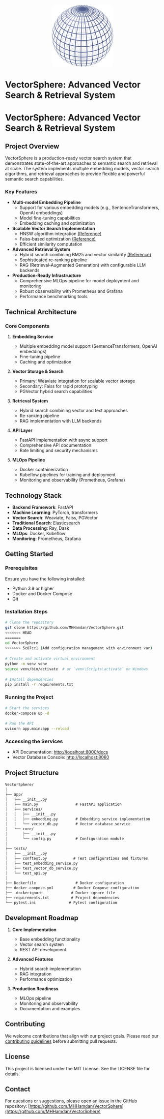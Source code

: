 <div align="center">
  <img src="assets/images/vectorsphere-logo.png" alt="VectorSphere Logo" width="200"/>
</div>

# VectorSphere: Advanced Vector Search & Retrieval System

# VectorSphere: Advanced Vector Search & Retrieval System

## Project Overview

VectorSphere is a production-ready vector search system that demonstrates state-of-the-art approaches to semantic search and retrieval at scale. The system implements multiple embedding models, vector search algorithms, and retrieval approaches to provide flexible and powerful semantic search capabilities.

### Key Features

- **Multi-model Embedding Pipeline**
  - Support for various embedding models (e.g., SentenceTransformers, OpenAI embeddings)
  - Model fine-tuning capabilities
  - Embedding caching and optimization
- **Scalable Vector Search Implementation**
  - HNSW algorithm integration [(Reference)](https://www.pinecone.io/learn/series/faiss/hnsw/)
  - Faiss-based optimization [(Reference)](https://www.pinecone.io/learn/series/faiss/)
  - Efficient similarity computation
- **Advanced Retrieval System**
  - Hybrid search combining BM25 and vector similarity [(Reference)](https://weaviate.io/blog/hybrid-search-explained)
  - Sophisticated re-ranking pipeline
  - RAG (Retrieval-Augmented Generation) with configurable LLM backends
- **Production-Ready Infrastructure**
  - Comprehensive MLOps pipeline for model deployment and monitoring
  - Robust observability with Prometheus and Grafana
  - Performance benchmarking tools

## Technical Architecture

### Core Components

1. **Embedding Service**

   - Multiple embedding model support (SentenceTransformers, OpenAI embeddings)
   - Fine-tuning pipeline
   - Caching and optimization

2. **Vector Storage & Search**

   - Primary: Weaviate integration for scalable vector storage
   - Secondary: Faiss for rapid prototyping
   - PGVector hybrid search capabilities

3. **Retrieval System**

   - Hybrid search combining vector and text approaches
   - Re-ranking pipeline
   - RAG implementation with LLM backends

4. **API Layer**

   - FastAPI implementation with async support
   - Comprehensive API documentation
   - Rate limiting and security mechanisms

5. **MLOps Pipeline**
   - Docker containerization
   - Kubeflow pipelines for training and deployment
   - Monitoring and observability (Prometheus, Grafana)

## Technology Stack

- **Backend Framework**: FastAPI
- **Machine Learning**: PyTorch, transformers
- **Vector Search**: Weaviate, Faiss, PGVector
- **Traditional Search**: Elasticsearch
- **Data Processing**: Ray, Dask
- **MLOps**: Docker, Kubeflow
- **Monitoring**: Prometheus, Grafana

## Getting Started

### Prerequisites

Ensure you have the following installed:

- Python 3.9 or higher
- Docker and Docker Compose
- Git

### Installation Steps

```bash
# Clone the repository
git clone https://github.com/MHHamdan/VectorSphere.git
<<<<<<< HEAD
=======
cd VectorSphere
>>>>>>> 5c87cc1 (Add configuration management with environment var)

# Create and activate virtual environment
python -m venv venv
source venv/bin/activate  # or `venv\Scripts\activate` on Windows

# Install dependencies
pip install -r requirements.txt
```

### Running the Project

```bash
# Start the services
docker-compose up -d

# Run the API
uvicorn app.main:app --reload
```

### Accessing the Services

- API Documentation: [http://localhost:8000/docs](http://localhost:8000/docs)
- Vector Database Console: [http://localhost:8080](http://localhost:8080)

## Project Structure

```
VectorSphere/
│
├── app/
│   ├── __init__.py
│   ├── main.py                 # FastAPI application
│   ├── services/
│   │   ├── __init__.py
│   │   ├── embedding.py        # Embedding service implementation
│   │   └── vector_db.py        # Vector database service
│   └── core/
│       ├── __init__.py
│       └── config.py           # Configuration module
│
├── tests/
│   ├── __init__.py
│   ├── conftest.py            # Test configurations and fixtures
│   ├── test_embedding_service.py
│   ├── test_vector_db_service.py
│   └── test_api.py
│
├── Dockerfile                  # Docker configuration
├── docker-compose.yml         # Docker Compose configuration
├── .dockerignore             # Docker ignore file
├── requirements.txt          # Project dependencies
└── pytest.ini               # Pytest configuration
```

## Development Roadmap

1. **Core Implementation**

   - Base embedding functionality
   - Vector search system
   - REST API development

2. **Advanced Features**

   - Hybrid search implementation
   - RAG integration
   - Performance optimization

3. **Production Readiness**
   - MLOps pipeline
   - Monitoring and observability
   - Documentation and examples

## Contributing

We welcome contributions that align with our project goals. Please read our [contributing guidelines](CONTRIBUTING.md) before submitting pull requests.

## License

This project is licensed under the MIT License. See the LICENSE file for details.

## Contact

For questions or suggestions, please open an issue in the GitHub repository: [https://github.com/MHHamdan/VectorSphere](https://github.com/MHHamdan/VectorSphere)
